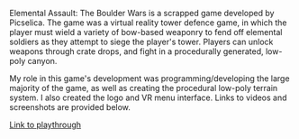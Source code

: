 Elemental Assault: The Boulder Wars is a scrapped game developed by Picselica. The game was a virtual reality tower defence game, in which the player must wield a variety of bow-based weaponry to fend off elemental soldiers as they attempt to siege the player's tower. Players can unlock weapons through crate drops, and fight in a procedurally generated, low-poly canyon.

My role in this game's development was programming/developing the large majority of the game, as well as creating the procedural low-poly terrain system. I also created the logo and VR menu interface. Links to videos and screenshots are provided below.

[Link to playthrough](https://youtu.be/X5ABwboL-Kw?t=12)